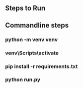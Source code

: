 ## Steps to Run

## Commandline steps

### python -m venv venv
### venv\Scripts\activate
### pip install -r requirements.txt
### python run.py
